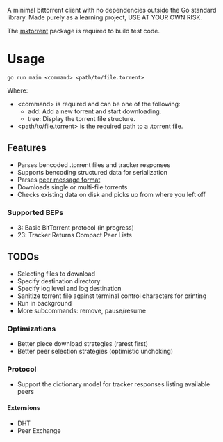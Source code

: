 A minimal bittorrent client with no dependencies outside the Go standard library.
Made purely as a learning project, USE AT YOUR OWN RISK.

The [mktorrent](github.com/pobrn/mktorrent/) package is required to build test code.

# Usage
```shell
go run main <command> <path/to/file.torrent>
```

Where:
- \<command\> is required and can be one of the following:
  - add: Add a new torrent and start downloading.
  - tree: Display the torrent file structure.
- <path/to/file.torrent> is the required path to a .torrent file.

## Features
- Parses bencoded .torrent files and tracker responses
- Supports bencoding structured data for serialization
- Parses [peer message format](https://wiki.theory.org/BitTorrentSpecification#Messages)
- Downloads single or multi-file torrents
- Checks existing data on disk and picks up from where you left off

### Supported BEPs
- 3: Basic BitTorrent protocol (in progress)
- 23: Tracker Returns Compact Peer Lists

## TODOs
- Selecting files to download
- Specify destination directory
- Specify log level and log destination
- Sanitize torrent file against terminal control characters for printing
- Run in background
- More subcommands: remove, pause/resume

### Optimizations
- Better piece download strategies (rarest first)
- Better peer selection strategies (optimistic unchoking)

### Protocol
- Support the dictionary model for tracker responses listing available peers
#### Extensions
- DHT
- Peer Exchange
